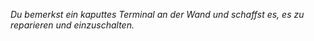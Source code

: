 _Du bemerkst ein kaputtes Terminal an der Wand und schaffst es, es zu reparieren und einzuschalten._
